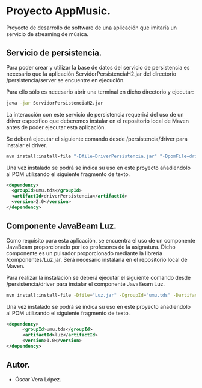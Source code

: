 # Proyecto AppMusic.

Proyecto de desarrollo de software de una aplicación que imitaría un servicio de 
streaming de música.

## Servicio de persistencia.

Para poder crear y utilizar la base de datos del servicio de persistencia es 
necesario que la aplicación ServidorPersistenciaH2.jar del directorio 
/persistencia/server se encuentre en ejecución.

Para ello sólo es necesario abrir una terminal en dicho directorio y ejecutar:

```bash
java -jar ServidorPersistenciaH2.jar
```

La interacción con este servicio de persistencia requerirá del uso de un driver
específico que deberemos instalar en el repositorio local de Maven antes de 
poder ejecutar esta aplicación.

Se deberá ejecutar el siguiente comando desde /persistencia/driver para instalar 
el driver.

```bash
mvn install:install‐file "-Dfile=DriverPersistencia.jar" "-DpomFile=driverPersistencia‐2.0.pom"
```

Una vez instalado se podrá se indica su uso en este proyecto añadiendolo al POM
utilizando el siguiente fragmento de texto.

```xml
<dependency>
  <groupId>umu.tds</groupId>
  <artifactId>driverPersistencia</artifactId>
  <version>2.0</version>
</dependency>
```

## Componente JavaBeam Luz.

Como requisito para esta aplicación, se encuentra el uso de un componente 
JavaBeam proporcionado por los profesores de la asignatura. Dicho componente
es un pulsador proporcionado mediante la librería /componentes/Luz.jar. Será 
necesario instalarla en el repositorio local de Maven.

Para realizar la instalación se deberá ejecutar el siguiente comando 
desde /persistencia/driver para instalar el componente JavaBeam Luz.

```bash
mvn install:install-file -Dfile="Luz.jar" -DgroupId="umu.tds" -DartifactId="luz" -Dversion="1.0" -Dpackaging="jar" -DgeneratePom=true
```

Una vez instalado se podrá se indica su uso en este proyecto añadiendolo al POM
utilizando el siguiente fragmento de texto.

```xml
<dependency>
	  <groupId>umu.tds</groupId>
	  <artifactId>luz</artifactId>
	  <version>1.0</version>
</dependency>
```

## Autor.

* Óscar Vera López.